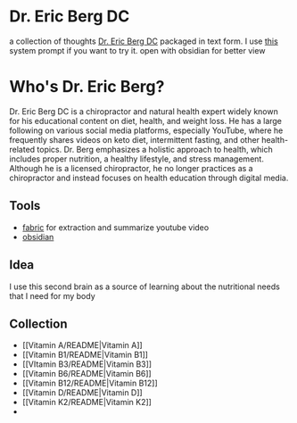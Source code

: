 # Dr. Eric Berg DC

a collection of thoughts [Dr. Eric Berg DC](https://www.youtube.com/@Drberg) packaged in text form. I use [this](./system.md) system prompt if you want to try it. open with obsidian for better view


# Who's Dr. Eric Berg?
Dr. Eric Berg DC is a chiropractor and natural health expert widely known for his educational content on diet, health, and weight loss. He has a large following on various social media platforms, especially YouTube, where he frequently shares videos on keto diet, intermittent fasting, and other health-related topics. Dr. Berg emphasizes a holistic approach to health, which includes proper nutrition, a healthy lifestyle, and stress management. Although he is a licensed chiropractor, he no longer practices as a chiropractor and instead focuses on health education through digital media.

## Tools
- [fabric](https://github.com/danielmiessler/fabric) for extraction and summarize youtube video
- [obsidian](https://obsidian.md/) 


## Idea
I use this second brain as a source of learning about the nutritional needs that I need for my body


## Collection

- [[Vitamin A/README|Vitamin A]]
- [[Vitamin B1/README|Vitamin B1]]
- [[VItamin B3/README|Vitamin B3]]
- [[Vitamin B6/README|Vitamin B6]]
- [[Vitamin B12/README|Vitamin B12]]
- [[Vitamin D/README|Vitamin D]]
- [[Vitamin K2/README|Vitamin K2]]
- 